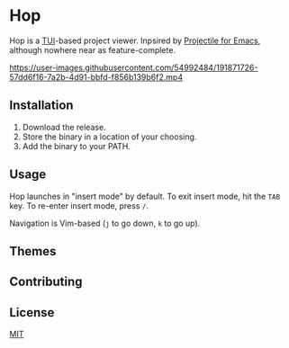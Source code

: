 # Hop

Hop is a [TUI](https://github.com/fdehau/tui-rs)-based project viewer. Inpsired by [Projectile for Emacs](https://github.com/bbatsov/projectile), although nowhere near as feature-complete.

https://user-images.githubusercontent.com/54992484/191871726-57dd6f16-7a2b-4d91-bbfd-f856b139b6f2.mp4

## Installation

1. Download the release. 
2. Store the binary in a location of your choosing.
3. Add the binary to your PATH. 

## Usage

Hop launches in "insert mode" by default. To exit insert mode, hit the `TAB` key. To re-enter insert mode, press `/`.

Navigation is Vim-based (`j` to go down, `k` to go up).

## Themes

## Contributing

## License
[MIT](https://choosealicense.com/licenses/mit/)
